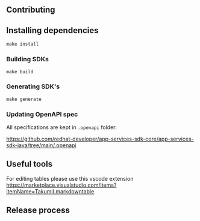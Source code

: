 ## Contributing

## Installing dependencies

```shell
make install
```
### Building SDKs

```
make build
```

### Generating SDK's

```
make generate
```

### Updating OpenAPI spec

All specifications are kept in `.openapi` folder:

https://github.com/redhat-developer/app-services-sdk-core/app-services-sdk-java/tree/main/.openapi

## Useful tools

For editing tables please use this vscode extension
https://marketplace.visualstudio.com/items?itemName=TakumiI.markdowntable

## Release process
